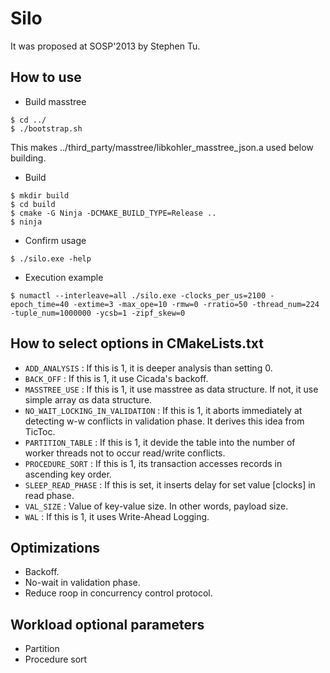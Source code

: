# Silo
It was proposed at SOSP'2013 by Stephen Tu.

## How to use
- Build masstree
```
$ cd ../
$ ./bootstrap.sh
```
This makes ../third_party/masstree/libkohler_masstree_json.a used below building.
- Build 
```
$ mkdir build
$ cd build
$ cmake -G Ninja -DCMAKE_BUILD_TYPE=Release ..
$ ninja
```
- Confirm usage 
```
$ ./silo.exe -help
```
- Execution example 
```
$ numactl --interleave=all ./silo.exe -clocks_per_us=2100 -epoch_time=40 -extime=3 -max_ope=10 -rmw=0 -rratio=50 -thread_num=224 -tuple_num=1000000 -ycsb=1 -zipf_skew=0
```

## How to select options in CMakeLists.txt
- `ADD_ANALYSIS` : If this is 1, it is deeper analysis than setting 0.
- `BACK_OFF` : If this is 1, it use Cicada's backoff.
- `MASSTREE_USE` : If this is 1, it use masstree as data structure. If not, it use simple array αs data structure.
- `NO_WAIT_LOCKING_IN_VALIDATION` : If this is 1, it aborts immediately at detecting w-w conflicts in validation phase. It derives this idea from TicToc.
- `PARTITION_TABLE` : If this is 1, it devide the table into the number of worker threads not to occur read/write conflicts.
- `PROCEDURE_SORT` : If this is 1, its transaction accesses records in ascending key order.
- `SLEEP_READ_PHASE` : If this is set, it inserts delay for set value [clocks] in read phase.
- `VAL_SIZE` : Value of key-value size. In other words, payload size.
- `WAL` : If this is 1, it uses Write-Ahead Logging.

## Optimizations
- Backoff.
- No-wait in validation phase.
- Reduce roop in concurrency control protocol.

## Workload optional parameters
- Partition
- Procedure sort

